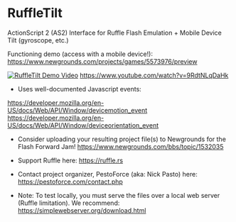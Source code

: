 # RuffleTilt
ActionScript 2 (AS2) Interface for Ruffle Flash Emulation + Mobile Device Tilt (gyroscope, etc.)

Functioning demo (access with a mobile device!): https://www.newgrounds.com/projects/games/5573976/preview

[![RuffleTilt Demo Video](https://img.youtube.com/vi/9RdtNLqDaHk/0.jpg)](https://www.youtube.com/watch?v=9RdtNLqDaHk)
https://www.youtube.com/watch?v=9RdtNLqDaHk

- Uses well-documented Javascript events:

https://developer.mozilla.org/en-US/docs/Web/API/Window/devicemotion_event
https://developer.mozilla.org/en-US/docs/Web/API/Window/deviceorientation_event

- Consider uploading your resulting project file(s) to Newgrounds for the Flash Forward Jam!
https://www.newgrounds.com/bbs/topic/1532035

- Support Ruffle here: https://ruffle.rs

- Contact project organizer, PestoForce (aka: Nick Pasto) here:
https://pestoforce.com/contact.php

- Note: To test locally, you must serve the files over a local web server (Ruffle limitation).
We recommend: https://simplewebserver.org/download.html
